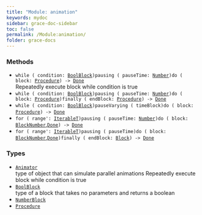 ```yaml
---
title: "Module: animation"
keywords: mydoc
sidebar: grace-doc-sidebar
toc: false
permalink: /Module:animation/
folder: grace-docs
---
```


### Methods
  
- `while ( condition: `[`BoolBlock`](/grace-documentation/BoolBlock)`)pausing ( pauseTime: `[`Number`]({{site.baseurl}}/404)`)do ( block: `[`Procedure`](/grace-documentation/Procedure)`) -> `[`Done`]({{site.baseurl}}/404)  
Repeatedly execute block while condition is true
- `while ( condition: `[`BoolBlock`](/grace-documentation/BoolBlock)`)pausing ( pauseTime: `[`Number`]({{site.baseurl}}/404)`)do ( block: `[`Procedure`](/grace-documentation/Procedure)`)finally ( endBlock: `[`Procedure`](/grace-documentation/Procedure)`) -> `[`Done`]({{site.baseurl}}/404)  
- `while ( condition: `[`BoolBlock`](/grace-documentation/BoolBlock)`)pauseVarying ( timeBlock)do ( block: `[`Procedure`](/grace-documentation/Procedure)`) -> `[`Done`]({{site.baseurl}}/404)  
- `for ( range': `[`Iterable`]({{site.baseurl}}/404)[`T`]({{site.baseurl}}/404)`)pausing ( pauseTime: `[`Number`]({{site.baseurl}}/404)`)do ( block: `[`Block`]({{site.baseurl}}/404)[`Number`]({{site.baseurl}}/404),[`Done`]({{site.baseurl}}/404)`) -> `[`Done`]({{site.baseurl}}/404)  
- `for ( range': `[`Iterable`]({{site.baseurl}}/404)[`T`]({{site.baseurl}}/404)`)pausing ( pauseTime)do ( block: `[`Block`]({{site.baseurl}}/404)[`Number`]({{site.baseurl}}/404),[`Done`]({{site.baseurl}}/404)`)finally ( endBlock: `[`Block`]({{site.baseurl}}/404)`) -> `[`Done`]({{site.baseurl}}/404)  

### Types
- [`Animator`](/grace-documentation/Animator)  
type of object that can simulate parallel animations Repeatedly execute block while condition is true
- [`BoolBlock`](/grace-documentation/BoolBlock)  
type of a block that takes no parameters and returns a boolean
- [`NumberBlock`](/grace-documentation/NumberBlock)  
- [`Procedure`](/grace-documentation/Procedure)  
